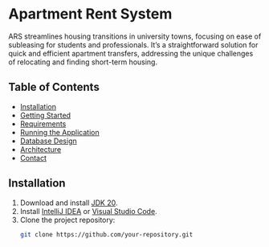 # Apartment Rent System

ARS streamlines housing transitions in university towns, focusing on ease of subleasing for students and professionals. It’s a straightforward solution for quick and efficient apartment transfers, addressing the unique challenges of relocating and finding short-term housing.

## Table of Contents

- [Installation](#installation)
- [Getting Started](#getting-started)
- [Requirements](#requirements)
- [Running the Application](#running-the-application)
- [Database Design](#database-design)
- [Architecture](#architecture)
- [Contact](#contact)

## Installation
1. Download and install [JDK 20](link-to-jdk-20).
2. Install [IntelliJ IDEA](link-to-intellij-idea) or [Visual Studio Code](link-to-vscode).
3. Clone the project repository:
   ```bash
   git clone https://github.com/your-repository.git
